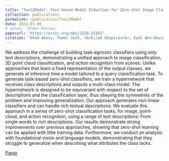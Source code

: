 ```yaml
---
title: "Text2Model: Text-based Model Induction for Zero-shot Image Classification"
collection: publications
permalink: /publication/Text2Model
date: 2024-03-09
# venue: 'Under Review'
paperurl: 'https://arxiv.org/abs/2210.15182'
citation: 'Ohad Amosy, Tomer Volk, <b>Eilam Shapira</b>, Eyal Ben-David, Roi Reichart, Gal Chechik (2024). "Text2Model: Text-based Model Induction for Zero-shot Image Classification".'
---
```


We address the challenge of building task-agnostic classifiers using only text descriptions, demonstrating a unified approach to image classification, 3D point cloud classification, and action recognition from scenes. Unlike approaches that learn a fixed representation of the output classes, we generate at inference time a model tailored to a query classification task. To generate task-based zero-shot classifiers, we train a hypernetwork that receives class descriptions and outputs a multi-class model. The hypernetwork is designed to be equivariant with respect to the set of descriptions and the classification layer, thus obeying the symmetries of the problem and improving generalization. Our approach generates non-linear classifiers and can handle rich textual descriptions. We evaluate this approach in a series of zero-shot classification tasks, for image, point-cloud, and action recognition, using a range of text descriptions: From single words to rich descriptions. Our results demonstrate strong improvements over previous approaches, showing that zero-shot learning can be applied with little training data. Furthermore, we conduct an analysis with foundational vision and language models, demonstrating that they struggle to generalize when describing what attributes the class lacks.

[Paper](https://arxiv.org/abs/2210.15182)